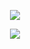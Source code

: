 
<p align="center">
    <a href="https://github.com/Miata4DEV">
    <a href="https://github.com/Miata4DEV">
  <img src="https://cdn.discordapp.com/attachments/1019298683323437096/1022231559153131620/Nowy_projekt_4.png"/>
    </a>
</p>

</p>

<p align="center">
  <a href="https://armful.dev">
  <a href="https://github.com/armfuldev">
  <img src="https://cdn.discordapp.com/attachments/1019298683323437096/1022233023615348746/7RMTXCi_3.png"/>
  </a>
</p>

